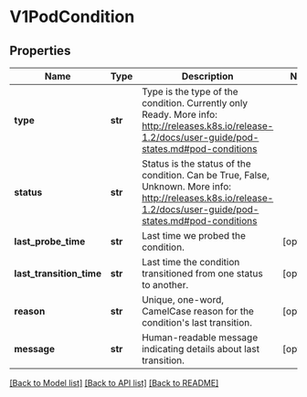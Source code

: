 # V1PodCondition

## Properties
Name | Type | Description | Notes
------------ | ------------- | ------------- | -------------
**type** | **str** | Type is the type of the condition. Currently only Ready. More info: http://releases.k8s.io/release-1.2/docs/user-guide/pod-states.md#pod-conditions | 
**status** | **str** | Status is the status of the condition. Can be True, False, Unknown. More info: http://releases.k8s.io/release-1.2/docs/user-guide/pod-states.md#pod-conditions | 
**last_probe_time** | **str** | Last time we probed the condition. | [optional] 
**last_transition_time** | **str** | Last time the condition transitioned from one status to another. | [optional] 
**reason** | **str** | Unique, one-word, CamelCase reason for the condition&#39;s last transition. | [optional] 
**message** | **str** | Human-readable message indicating details about last transition. | [optional] 

[[Back to Model list]](../README.md#documentation-for-models) [[Back to API list]](../README.md#documentation-for-api-endpoints) [[Back to README]](../README.md)


